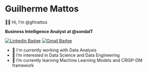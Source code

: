 # Guilherme Mattos

👋🏼 Hi, I’m @gfmattos

**Business Intelligence Analyst at @sondaIT**

[![Linkedin Badge](https://img.shields.io/badge/-Linkedin-blue?style=flat-square&logo=Linkedin&logoColor=white&link=https:/https://www.linkedin.com/in/guilhermefmattos/)](https://www.linkedin.com/in/guilhermefmattos/)
[![Gmail Badge](https://img.shields.io/badge/-Gmail-c14438?style=flat-square&logo=Gmail&logoColor=white&link=mailto:gf.mattos21@gmail.com)](mailto:gf.mattos21@gmail.com)

- 👾 I'm currently working with Data Analysis
- 👀 I’m interested in Data Science and Data Engineering
- 🌱 I’m currently learning Machine Learning Models and CRISP-DM framework

<!---
gfmattos/gfmattos is a ✨ special ✨ repository because its `README.md` (this file) appears on your GitHub profile.
You can click the Preview link to take a look at your changes.
--->
